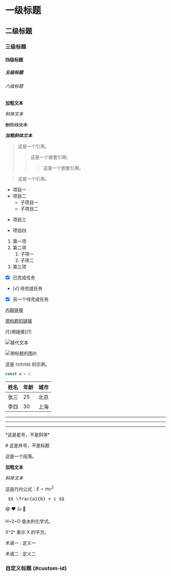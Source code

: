 # 一级标题

## 二级标题

### 三级标题

#### 四级标题

##### 五级标题

###### 六级标题

**加粗文本**

*斜体文本*

~~删除线文本~~

***加粗斜体文本***

> 这是一个引用。
>> 这是一个嵌套引用。
>>> 这是一个嵌套引用。

> 这是一个引用。

- 项目一
- 项目二
  - 子项目一
  - 子项目二
* 项目三
+ 项目四

1. 第一项
2. 第二项
   1. 子项一
   2. 子项二
3. 第三项

- [x] 已完成任务
- [√] 待完成任务
- [x] 另一个待完成任务

[内联链接](https://www.example.com)

[带标题的链接](https://www.example.com "示例网站")

[引用链接][1]


![替代文本](https://www.example.com/image.jpg)

![带标题的图片](https://www.example.com/image.jpg "图片标题")

这是 `行内代码` 的示例。

```js
const a = 1
```

| 姓名 | 年龄 | 城市 |
|------|------|------|
| 张三 | 25   | 北京 |
| 李四 | 30   | 上海 |

---

***

___


\*这是星号，不是斜体\*

\# 这是井号，不是标题

<p>这是一个段落。</p>

<b>加粗文本</b>

<i>斜体文本</i>

这是行内公式：$E=mc^2$

<pre> $$ \frac{a}{b} = c $$ </pre>

:smile: :heart: :+1: :100:

H~2~O 是水的化学式。

X^2^ 表示 X 的平方。

术语一
: 定义一

术语二
: 定义二

### 自定义标题 {#custom-id}

<!-- 这是一个注释，不会在渲染后的页面中显示 -->
